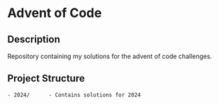 # Advent of Code

## Description
Repository containing my solutions for the advent of code challenges.

## Project Structure
    - 2024/      - Contains solutions for 2024